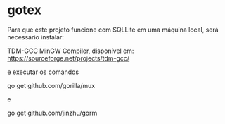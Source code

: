 # gotex
Para que este projeto funcione com SQLLite em uma máquina local, será necessário instalar:

TDM-GCC MinGW Compiler, disponível em:
https://sourceforge.net/projects/tdm-gcc/

e executar os comandos 

go get github.com/gorilla/mux

e

go get github.com/jinzhu/gorm





